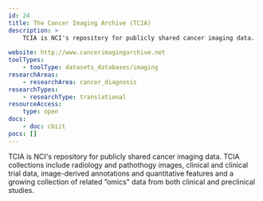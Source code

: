 ```yaml
---
id: 24
title: The Cancer Imaging Archive (TCIA)
description: > 
    TCIA is NCI's repository for publicly shared cancer imaging data.
    
website: http://www.cancerimagingarchive.net
toolTypes:
    - toolType: datasets_databases/imaging
researchAreas:
    - researchArea: cancer_diagnosis
researchTypes:
    - researchType: translational
resourceAccess:
    type: open
docs:
    - doc: cbiit
pocs: []        
---
```

TCIA is NCI's repository for publicly shared cancer imaging data. TCIA collections include radiology and pathothogy images, clinical and clinical trial data, image-derived annotations and quantitative features and a growing collection of related ”omics" data from both clinical and preclinical studies.
